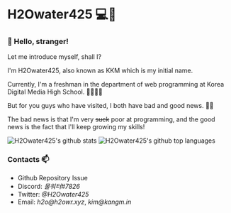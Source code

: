 # H2Owater425 💻🌊

### 👋 Hello, stranger!
<p>Let me introduce myself, shall I?</p>
<p>I'm H2Owater425, also known as KKM which is my initial name.</p>
<p>Currently, I'm a freshman in the department of web programming at Korea Digital Media High School. 👨‍🎓👨‍💻</p>
<p>But for you guys who have visited, I both have bad and good news. 😮‍💨</p>
<p>The bad news is that I'm very <s>suck</s> poor at programming, and the good news is the fact that I'll keep growing my skills!</p>

![H2Owater425's github stats](https://github-readme-stats.vercel.app/api?username=H2Owater425&theme=tokyonight&show_icons=true)
![H2Owater425's github top languages](https://github-readme-stats.vercel.app/api/top-langs/?username=h2owater425&theme=tokyonight&langs_count=3)

### Contacts 📫
* Github Repository Issue
* Discord: _물워터#7826_
* Twitter: _@H2Owater425_
* Email: _h2o@h2owr.xyz_, _kim@kangm.in_
